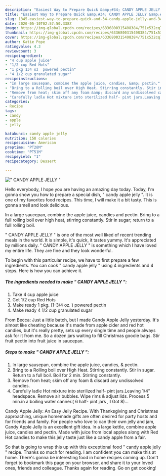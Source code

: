```yaml
---
description: "Easiest Way to Prepare Quick &amp;#34; CANDY APPLE JELLY &amp;#34;"
title: "Easiest Way to Prepare Quick &amp;#34; CANDY APPLE JELLY &amp;#34;"
slug: 1345-easiest-way-to-prepare-quick-and-34-candy-apple-jelly-and-34
date: 2020-05-10T02:57:50.338Z
image: https://img-global.cpcdn.com/recipes/6336800315408384/751x532cq70/candy-apple-jelly-recipe-main-photo.jpg
thumbnail: https://img-global.cpcdn.com/recipes/6336800315408384/751x532cq70/candy-apple-jelly-recipe-main-photo.jpg
cover: https://img-global.cpcdn.com/recipes/6336800315408384/751x532cq70/candy-apple-jelly-recipe-main-photo.jpg
author: Katie Pope
ratingvalue: 4.3
reviewcount: 3
recipeingredient:
- "4 cup apple juice"
- "1/2 cup Red Hots"
- "1 pkg 134 oz  powered pectin"
- "4 1/2 cup granulated sugar"
recipeinstructions:
- "In large sausepan, combine the apple juice, candies, &amp; pectin."
- "Bring to a Rolling boil over High Heat. Stirring constantly. Stir in sugar. Return to a full boil. Boil for 2 min. Stirring constantly."
- "Remove from heat; skim off any foam &amp; discard any undissolved candies."
- "Carefully ladle Hot mixture into sterilized half- pint jars.Leaving 1/4&#34; headspace. Remove air bubbles. Wipe rims &amp; adjust  lids. Process 5 min.in a boiling water canner.( 6 half- pint jars , I Got 8)..."
categories:
- Recipe
tags:
- candy
- apple
- jelly

katakunci: candy apple jelly 
nutrition: 158 calories
recipecuisine: American
preptime: "PT28M"
cooktime: "PT51M"
recipeyield: "1"
recipecategory: Dessert

---
```



![&#34; CANDY APPLE JELLY &#34;](https://img-global.cpcdn.com/recipes/6336800315408384/751x532cq70/candy-apple-jelly-recipe-main-photo.jpg)

Hello everybody, I hope you are having an amazing day today. Today, I'm gonna show you how to prepare a special dish, &#34; candy apple jelly &#34;. It is one of my favorites food recipes. This time, I will make it a bit tasty. This is gonna smell and look delicious.

In a large saucepan, combine the apple juice, candies and pectin. Bring to a full rolling boil over high heat, stirring constantly. Stir in sugar; return to a full rolling boil.

&#34; CANDY APPLE JELLY &#34; is one of the most well liked of recent trending meals in the world. It is simple, it's quick, it tastes yummy. It's appreciated by millions daily. &#34; CANDY APPLE JELLY &#34; is something which I have loved my entire life. They are fine and they look wonderful.


To begin with this particular recipe, we have to first prepare a few ingredients. You can cook &#34; candy apple jelly &#34; using 4 ingredients and 4 steps. Here is how you can achieve it.

<!--inarticleads1-->

##### The ingredients needed to make &#34; CANDY APPLE JELLY &#34;:

1. Take 4 cup apple juice
1. Get 1/2 cup Red Hots
1. Make ready 1 pkg. (1-3/4 oz. ) powered pectin
1. Make ready 4 1/2 cup granulated sugar


From Becca: Just a little batch, but I made Candy Apple Jelly yesterday. It&#39;s almost like cheating because it&#39;s made from apple cider and red hot candies, but it&#39;s really pretty, sets up every single time and people always ask for it from me. So a dozen jars waiting to fill Christmas goodie bags. Stir fruit pectin into fruit juice in saucepan. 

<!--inarticleads2-->

##### Steps to make &#34; CANDY APPLE JELLY &#34;:

1. In large sausepan, combine the apple juice, candies, &amp; pectin.
1. Bring to a Rolling boil over High Heat. Stirring constantly. Stir in sugar. Return to a full boil. Boil for 2 min. Stirring constantly.
1. Remove from heat; skim off any foam &amp; discard any undissolved candies.
1. Carefully ladle Hot mixture into sterilized half- pint jars.Leaving 1/4&#34; headspace. Remove air bubbles. Wipe rims &amp; adjust  lids. Process 5 min.in a boiling water canner.( 6 half- pint jars , I Got 8)...


Candy Apple Jelly: An Easy Jelly Recipe. With Thanksgiving and Christmas approaching, unique homemade gifts are often desired for party hosts and for friends and family. For people who love to can their own jelly and jam, Candy Apple Jelly is an excellent gift idea. In a large kettle, combine apple juice, candies and pectin. Made with juice from local apples along with Red Hot candies to make this jelly taste just like a candy apple from a fair. 

So that is going to wrap this up with this exceptional food &#34; candy apple jelly &#34; recipe. Thanks so much for reading. I am confident you can make this at home. There's gonna be interesting food in home recipes coming up. Don't forget to bookmark this page on your browser, and share it to your loved ones, friends and colleague. Thanks again for reading. Go on get cooking!
